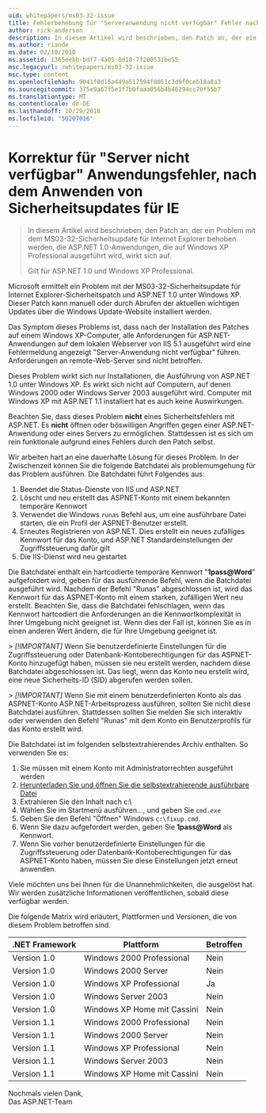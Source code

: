 ```yaml
---
uid: whitepapers/ms03-32-issue
title: Fehlerbehebung für "Serveranwendung nicht verfügbar" Fehler nach dem Anwenden von Sicherheitsupdates für IE | Microsoft-Dokumentation
author: rick-anderson
description: In diesem Artikel wird beschrieben, den Patch an, der ein Problem mit dem MS03-32-Sicherheitsupdate für Internet Explorer behoben werden, die ASP.NET 1.0-Anwendungen, die unter WLAN wirkt sich auf...
ms.author: riande
ms.date: 02/10/2010
ms.assetid: 1365eebb-bdf7-4a05-8d18-7f200531be55
msc.legacyurl: /whitepapers/ms03-32-issue
msc.type: content
ms.openlocfilehash: 9041f8d15a449a517594f8051c3d9f0ceb18a8a3
ms.sourcegitcommit: 375e9a67f5e1f7b0faaa056b4b46294cc70f55b7
ms.translationtype: MT
ms.contentlocale: de-DE
ms.lasthandoff: 10/29/2018
ms.locfileid: "50207016"
---
```

<a name="fix-for-server-application-unavailable-error-after-applying-security-update-for-ie"></a>Korrektur für "Server nicht verfügbar" Anwendungsfehler, nach dem Anwenden von Sicherheitsupdates für IE
====================
> In diesem Artikel wird beschrieben, den Patch an, der ein Problem mit dem MS03-32-Sicherheitsupdate für Internet Explorer behoben werden, die ASP.NET 1.0-Anwendungen, die auf Windows XP Professional ausgeführt wird, wirkt sich auf.
> 
> Gilt für ASP.NET 1.0 und Windows XP Professional.


Microsoft ermittelt ein Problem mit der MS03-32-Sicherheitsupdate für Internet Explorer-Sicherheitspatch und ASP.NET 1.0 unter Windows XP. Dieser Patch kann manuell oder durch Abrufen der aktuellen wichtigen Updates über die Windows Update-Website installiert werden.

Das Symptom dieses Problems ist, dass nach der Installation des Patches auf einem Windows XP-Computer, alle Anforderungen für ASP.NET-Anwendungen auf dem lokalen Webserver von IIS 5.1 ausgeführt wird eine Fehlermeldung angezeigt "Server-Anwendung nicht verfügbar" führen. Anforderungen an remote-Web-Server sind nicht betroffen.

Dieses Problem wirkt sich nur Installationen, die Ausführung von ASP.NET 1.0 unter Windows XP. Es wirkt sich nicht auf Computern, auf denen Windows 2000 oder Windows Server 2003 ausgeführt wird. Computer mit Windows XP mit ASP.NET 1.1 installiert hat es auch keine Auswirkungen.

Beachten Sie, dass dieses Problem **nicht** eines Sicherheitsfehlers mit ASP.NET. Es **nicht** öffnen oder böswilligen Angriffen gegen einer ASP.NET-Anwendung oder eines Servers zu ermöglichen. Stattdessen ist es sich um rein funktionale aufgrund eines Fehlers durch den Patch selbst.

Wir arbeiten hart an eine dauerhafte Lösung für dieses Problem. In der Zwischenzeit können Sie die folgende Batchdatei als problemumgehung für das Problem ausführen. Die Batchdatei führt Folgendes aus:

1. Beendet die Status-Dienste von IIS und ASP.NET
2. Löscht und neu erstellt das ASPNET-Konto mit einem bekannten temporäre Kennwort
3. Verwendet die Windows `runas` Befehl aus, um eine ausführbare Datei starten, die ein Profil der ASPNET-Benutzer erstellt.
4. Erneutes Registrieren von ASP.NET. Dies erstellt ein neues zufälliges Kennwort für das Konto, und ASP.NET Standardeinstellungen der Zugriffssteuerung dafür gilt
5. Die IIS-Dienst wird neu gestartet

Die Batchdatei enthält ein hartcodierte temporäre Kennwort "<strong>1pass\@Word</strong>" aufgefordert wird, geben für das ausführende Befehl, wenn die Batchdatei ausgeführt wird. Nachdem der Befehl "Runas" abgeschlossen ist, wird das Kennwort für das ASPNET-Konto mit einem starken, zufälligen Wert neu erstellt. Beachten Sie, dass die Batchdatei fehlschlagen, wenn das Kennwort hartcodiert die Anforderungen an die Kennwortkomplexität in Ihrer Umgebung nicht geeignet ist. Wenn dies der Fall ist, können Sie es in einen anderen Wert ändern, die für Ihre Umgebung geeignet ist.

*> [!IMPORTANT]* Wenn Sie benutzerdefinierte Einstellungen für die Zugriffssteuerung oder Datenbank-Kontoberechtigungen für das ASPNET-Konto hinzugefügt haben, müssen sie neu erstellt werden, nachdem diese Batchdatei abgeschlossen ist. Das liegt, wenn das Konto neu erstellt wird, eine neue Sicherheits-ID (SID) abgerufen werden sollen.

*> [!IMPORTANT]* Wenn Sie mit einem benutzerdefinierten Konto als das ASPNET-Konto ASP.NET-Arbeitsprozess ausführen, sollten Sie nicht diese Batchdatei ausführen. Stattdessen sollten Sie melden Sie sich interaktiv oder verwenden den Befehl "Runas" mit dem Konto ein Benutzerprofils für das Konto erstellt wird.

Die Batchdatei ist im folgenden selbstextrahierendes Archiv enthalten. So verwenden Sie es:

1. Sie müssen mit einem Konto mit Administratorrechten ausgeführt werden
2. [Herunterladen Sie und öffnen Sie die selbstextrahierende ausführbare Datei](ms03-32-issue/_static/fixup1.exe)
3. Extrahieren Sie den Inhalt nach c:\
4. Wählen Sie im Startmenü ausführen..., und geben Sie `cmd.exe`
5. Geben Sie den Befehl "Öffnen" Windows `c:\fixup.cmd`.
6. Wenn Sie dazu aufgefordert werden, geben Sie <strong>1pass\@Word</strong> als Kennwort.
7. Wenn Sie vorher benutzerdefinierte Einstellungen für die Zugriffssteuerung oder Datenbank-Kontoberechtigungen für das ASPNET-Konto haben, müssen Sie diese Einstellungen jetzt erneut anwenden.

Viele möchten uns bei Ihnen für die Unannehmlichkeiten, die ausgelöst hat. Wir werden zusätzliche Informationen veröffentlichen, sobald diese verfügbar werden.

Die folgende Matrix wird erläutert, Plattformen und Versionen, die von diesem Problem betroffen sind.

| .NET Framework | Plattform | Betroffen |
| --- | --- | --- |
| Version 1.0 | Windows 2000 Professional | Nein |
| Version 1.0 | Windows 2000 Server | Nein |
| Version 1.0 | Windows XP Professional | Ja |
| Version 1.0 | Windows Server 2003 | Nein |
| Version 1.0 | Windows XP Home mit Cassini | Nein |
| Version 1.1 | Windows 2000 Professional | Nein |
| Version 1.1 | Windows 2000 Server | Nein |
| Version 1.1 | Windows XP Professional | Nein |
| Version 1.1 | Windows Server 2003 | Nein |
| Version 1.1 | Windows XP Home mit Cassini | Nein |

Nochmals vielen Dank,   
 Das ASP.NET-Team
